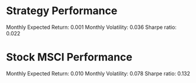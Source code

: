 # Strategy Performance
Monthly Expected Return: 0.001
Monthly Volatility: 0.036
Sharpe ratio: 0.022
# Stock MSCI Performance
Monthly Expected Return: 0.010
Monthly Volatility: 0.078
Sharpe ratio: 0.132
